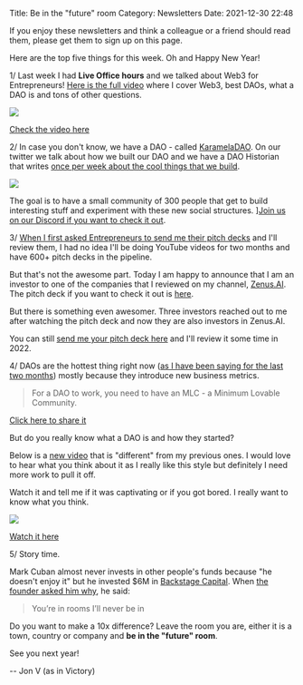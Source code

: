 Title: Be in the "future" room
Category: Newsletters 
Date: 2021-12-30 22:48

If you enjoy these newsletters and think a colleague or a friend should read them, please get them to sign up on this page. 

Here are the top five things for this week. Oh and Happy New Year!

1/ Last week I had **Live Office hours** and we talked about Web3 for Entrepreneurs! [Here is the full video](https://www.youtube.com/watch?v=PuRa8xC9chk) where I cover Web3, best DAOs, what a DAO is and tons of other questions.

![](https://sendfoxprod.b-cdn.net/media/nMnAXvT59JImmAb4xX7C1Pm5eQ6Su0Sv80r2qyQn16325)

[Check the video here](https://www.youtube.com/watch?v=PuRa8xC9chk)

2/ In case you don't know, we have a DAO - called [KaramelaDAO](https://twitter.com/karameladao). On our twitter we talk about how we built our DAO and we have a DAO Historian that writes [once per week about the cool things that we build](https://mirror.xyz/karameladao.eth).


![](https://sendfoxprod.b-cdn.net/media/gJb2St9fMCb3P5TaOGxU1B706yEds2o54dnkfTf116325)

The goal is to have a small community of 300 people that get to build interesting stuff and experiment with these new social structures. ][Join us on our Discord if you want to check it out](https://discord.gg/rcMREKNA3X).

3/ [When I first asked Entrepreneurs to send me their pitch decks](https://www.linkedin.com/posts/johnvlachoyiannis_startups-founders-activity-6832905191004753920--LCW) and I'll review them, I had no idea I'll be doing YouTube videos for two months and have 600+ pitch decks in the pipeline.



But that's not the awesome part. Today I am happy to announce that I am an investor to one of the companies that I reviewed on my channel, [Zenus.AI](https://www.zenus.ai/). The pitch deck if you want to check it out is [here](https://www.youtube.com/watch?v=nUlE3gDqrvQ).



But there is something even awesomer. Three investors reached out to me after watching the pitch deck and now they are also investors in Zenus.AI.



You can still [send me your pitch deck here](https://jon.io/startup-office-hours) and I'll review it some time in 2022.



4/ DAOs are the hottest thing right now ([as I have been saying for the last two months](https://jon.io/becoming-a-genius-robots-in-preschools-and-daos-against-hedge-funds)) mostly because they introduce new business metrics.



> For a DAO to work, you need to have an MLC - a Minimum Lovable Community.


[Click here to share it](https://ctt.ac/2CKFk)

But do you really know what a DAO is and how they started?



Below is a [new video](https://www.youtube.com/watch?v=Rs6-8kllBCc) that is "different" from my previous ones. I would love to hear what you think about it as I really like this style but definitely I need more work to pull it off.


Watch it and tell me if it was captivating or if you got bored. I really want to know what you think.

![](https://sendfoxprod.b-cdn.net/media/ykGfa11YOedNq6qYrDgniy1EzMLxeGjT7T8rzuD516325)

[Watch it here](http://%20https//www.youtube.com/watch?v=Rs6-8kllBCc)

5/ Story time.



Mark Cuban almost never invests in other people's funds because "he doesn't enjoy it" but he invested $6M in [Backstage Capital](https://twitter.com/Backstage_Cap). When [the founder asked him why](https://twitter.com/ArlanWasHere/status/1475879762895593472?t=6QGdkDK1GF60yg1Gn810NA&s=19), he said:


> You’re in rooms I’ll never be in


Do you want to make a 10x difference? Leave the room you are, either it is a town, country or company and **be in the "future" room**.


See you next year!



-- Jon V (as in Victory)